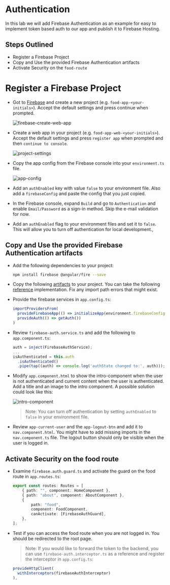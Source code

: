 # Authentication

In this lab we will add Firebase Authentication as an example for easy to implement token based auth to our app and publish it to Firebase Hosting.

## Steps Outlined

- Register a Firebase Project
- Copy and Use the provided Firebase Authentication artifacts
- Activate Security on the `food-route`

# Register a Firebase Project

-   Got to [Firebase](https://console.firebase.google.com/) and create a new project (e.g. `food-app-<your-initials>`). Accept the default settings and press continue when prompted.

    ![firebase-create-web-app](_images/create-app.png)

-   Create a web app in your project (e.g. `food-app-web-<your-initials>`). Accept the default settings and press `register app` when prompted and then `continue to console`.

    ![project-settings](_images/project-settings.png)

-   Copy the app config from the Firebase console into your `environment.ts` file.

    ![app-config](_images/app-config.png)

-   Add an `authEnabled` key with value `false` to your environment file. Also add a `firebaseConfig` and paste the config that you just copied.

-   In the Firebase console, expand `Build` and go to `Authentication` and enable `Email/Password` as a sign-in method. Skip the e-mail validation for now.

- Add an `authEnabled` flag to your environment files and set it to `false`. This will allow you to turn off authentication for local development.,

## Copy and Use the provided Firebase Authentication artifacts

-   Add the following dependencies to your project:

    ```bash
    npm install firebase @angular/fire --save
    ```

-   Copy the following [artifacts](./auth-artifacts/) to your project. You can take the following [reference](/demos/09-securing-publishing/ng-securing-publishing/) implementation. Fix any import path errors that might exist.

-   Provide the firebase services in `app.config.ts`:

    ```typescript
    importProvidersFrom(
      provideFirebaseApp(() => initializeApp(environment.firebaseConfig)),
      provideAuth(() => getAuth())
    )
    ```

-   Review `firebase-auth.service.ts` and add the following to `app.component.ts`:

    ```typescript
    auth = inject(FirebaseAuthService);
    ...
    isAuthenticated = this.auth
      .isAuthenticated()
      .pipe(tap((auth) => console.log('authState changed to:', auth)));
    ```

-   Modify `app.component.html` to show the intro-component when the user is not authenticated and current content when the user is authenticated. Add a title and an image to the intro component. A possible solution could look like this:

    ![intro-component](_images/intro.png)

    > Note: You can turn off authentication by setting `authEnabled` to `false` in your environment file.

-   Review `app-current-user` and the `app-logout-btn` and add it to `nav.component.html`. You might have to add missing imports in the `nav.component.ts` file. The logout button should only be visible when the user is logged in.

## Activate Security on the food route

- Examine `firebase.auth.guard.ts` and activate the guard on the food route in `app.routes.ts`:

  ```typescript
  export const routes: Routes = [
      { path: "", component: HomeComponent },
      { path: "about", component: AboutComponent },
      {
          path: "food",
          component: FoodComponent,
          canActivate: [FirebaseAuthGuard],
      },
  ];
  ```

- Test if you can access the food route when you are not logged in. You should be redirected to the root page.

  > Note: If you would like to forward the token to the backend, you can use `firebase-auth.interceptor.ts` as a reference and register the interceptor in `app.config.ts`:

  ```typescript
  provideHttpClient(
    withInterceptors(firebaseAuthInterceptor)
  ),
  ```
